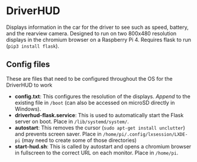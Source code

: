 # DriverHUD

Displays information in the car for the driver to see such as speed, battery, and the rearview camera. Designed to run on two 800x480 resolution displays in the chromium browser on a Raspberry Pi 4. Requires flask to run (`pip3 install flask`).

## Config files

These are files that need to be configured throughout the OS for the DriverHUD to work

- **config.txt**: This configures the resolution of the displays. *Append* to the existing file in `/boot` (can also be accessed on microSD directly in Windows).
- **driverhud-flask.service**: This is used to automatically start the Flask server on boot. Place in `/lib/systemd/system/`.
- **autostart**: This removes the cursor (`sudo apt-get install unclutter`) and prevents screen saver. Place in `/home/pi/.config/lxsession/LXDE-pi` (may need to create some of those directories)
- **start-hud.sh**: This is called by autostart and opens a chromium browser in fullscreen to the correct URL on each monitor. Place in `/home/pi`.